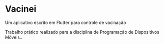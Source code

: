 # Vacinei
Um aplicativo escrito em Flutter para controle de vacinação

Trabalho prático realizado para a disciplina de Programação de Dispositivos Móveis..
